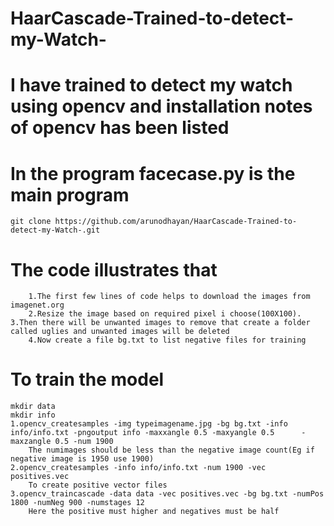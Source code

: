 # HaarCascade-Trained-to-detect-my-Watch-
 # I have trained  to detect my watch using opencv and installation notes of opencv has been listed


# In the program facecase.py is the main program
	git clone https://github.com/arunodhayan/HaarCascade-Trained-to-detect-my-Watch-.git 
# The code illustrates that
    	1.The first few lines of code helps to download the images from imagenet.org
    	2.Resize the image based on required pixel i choose(100X100).
   	3.Then there will be unwanted images to remove that create a folder called uglies and unwanted images will be deleted
    	4.Now create a file bg.txt to list negative files for training 

# To train the model
    mkdir data 
    mkdir info
    1.opencv_createsamples -img typeimagename.jpg -bg bg.txt -info info/info.txt -pngoutput info -maxxangle 0.5 -maxyangle 0.5      -maxzangle 0.5 -num 1900 
	    The numimages should be less than the negative image count(Eg if negative image is 1950 use 1900)
    2.opencv_createsamples -info info/info.txt -num 1900 -vec positives.vec 
	    To create positive vector files
    3.opencv_traincascade -data data -vec positives.vec -bg bg.txt -numPos 1800 -numNeg 900 -numstages 12
	    Here the positive must higher and negatives must be half
